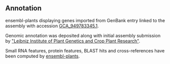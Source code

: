 **Annotation**
----------

ensembl-plants displaying genes imported from GenBank entry linked to the assembly with accession [GCA\_949783345.1](http://www.ebi.ac.uk/ena/data/view/GCA_949783345.1).

Genomic annotation was deposited along with initial assembly submission by ["Leibniz Institute of Plant Genetics and Crop Plant Research"](URL_GOES_HERE).

Small RNA features, protein features, BLAST hits and cross-references have been
computed by [ensembl-plants](https://plants.ensembl.org/info/genome/annotation/index.html).

